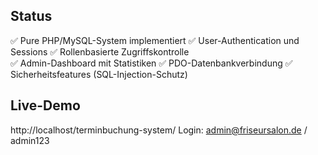 
## Status  
✅ Pure PHP/MySQL-System implementiert
✅ User-Authentication und Sessions
✅ Rollenbasierte Zugriffskontrolle  
✅ Admin-Dashboard mit Statistiken
✅ PDO-Datenbankverbindung
✅ Sicherheitsfeatures (SQL-Injection-Schutz)

## Live-Demo
http://localhost/terminbuchung-system/
Login: admin@friseursalon.de / admin123
